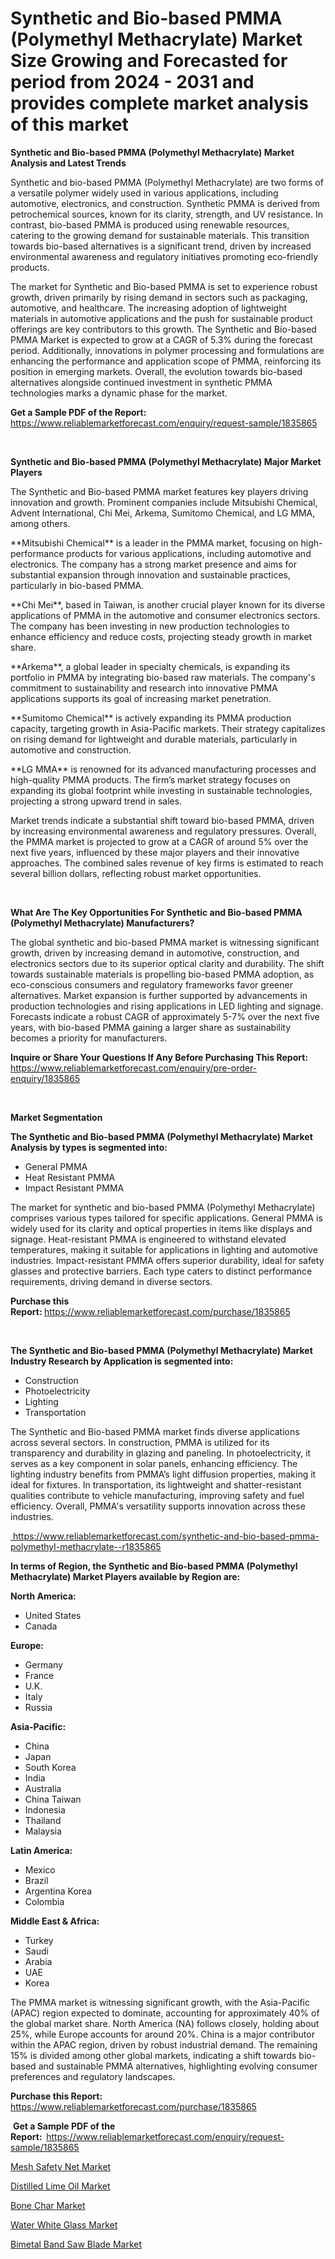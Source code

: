 <p><h1>Synthetic and Bio-based PMMA (Polymethyl Methacrylate) Market Size Growing and Forecasted for period from 2024 - 2031 and provides complete market analysis of this market</h1></p><p><strong>Synthetic and Bio-based PMMA (Polymethyl Methacrylate) Market Analysis and Latest Trends</strong></p>
<p><p>Synthetic and bio-based PMMA (Polymethyl Methacrylate) are two forms of a versatile polymer widely used in various applications, including automotive, electronics, and construction. Synthetic PMMA is derived from petrochemical sources, known for its clarity, strength, and UV resistance. In contrast, bio-based PMMA is produced using renewable resources, catering to the growing demand for sustainable materials. This transition towards bio-based alternatives is a significant trend, driven by increased environmental awareness and regulatory initiatives promoting eco-friendly products.</p><p>The market for Synthetic and Bio-based PMMA is set to experience robust growth, driven primarily by rising demand in sectors such as packaging, automotive, and healthcare. The increasing adoption of lightweight materials in automotive applications and the push for sustainable product offerings are key contributors to this growth. The Synthetic and Bio-based PMMA Market is expected to grow at a CAGR of 5.3% during the forecast period. Additionally, innovations in polymer processing and formulations are enhancing the performance and application scope of PMMA, reinforcing its position in emerging markets. Overall, the evolution towards bio-based alternatives alongside continued investment in synthetic PMMA technologies marks a dynamic phase for the market.</p></p>
<p><strong>Get a Sample PDF of the Report:&nbsp;</strong> <a href="https://www.reliablemarketforecast.com/enquiry/request-sample/1835865?utm_campaign=1600&utm_medium=2&utm_source=Github&utm_content=ia&utm_term=16102024&utm_id=synthetic-and-bio-based-pmma-polymethyl-methacrylate">https://www.reliablemarketforecast.com/enquiry/request-sample/1835865</a></p>
<p>&nbsp;</p>
<p><strong>Synthetic and Bio-based PMMA (Polymethyl Methacrylate) Major Market Players</strong></p>
<p><p>The Synthetic and Bio-based PMMA market features key players driving innovation and growth. Prominent companies include Mitsubishi Chemical, Advent International, Chi Mei, Arkema, Sumitomo Chemical, and LG MMA, among others.</p><p>**Mitsubishi Chemical** is a leader in the PMMA market, focusing on high-performance products for various applications, including automotive and electronics. The company has a strong market presence and aims for substantial expansion through innovation and sustainable practices, particularly in bio-based PMMA.</p><p>**Chi Mei**, based in Taiwan, is another crucial player known for its diverse applications of PMMA in the automotive and consumer electronics sectors. The company has been investing in new production technologies to enhance efficiency and reduce costs, projecting steady growth in market share.</p><p>**Arkema**, a global leader in specialty chemicals, is expanding its portfolio in PMMA by integrating bio-based raw materials. The company's commitment to sustainability and research into innovative PMMA applications supports its goal of increasing market penetration.</p><p>**Sumitomo Chemical** is actively expanding its PMMA production capacity, targeting growth in Asia-Pacific markets. Their strategy capitalizes on rising demand for lightweight and durable materials, particularly in automotive and construction.</p><p>**LG MMA** is renowned for its advanced manufacturing processes and high-quality PMMA products. The firm’s market strategy focuses on expanding its global footprint while investing in sustainable technologies, projecting a strong upward trend in sales.</p><p>Market trends indicate a substantial shift toward bio-based PMMA, driven by increasing environmental awareness and regulatory pressures. Overall, the PMMA market is projected to grow at a CAGR of around 5% over the next five years, influenced by these major players and their innovative approaches. The combined sales revenue of key firms is estimated to reach several billion dollars, reflecting robust market opportunities.</p></p>
<p>&nbsp;</p>
<p><strong>What Are The Key Opportunities For Synthetic and Bio-based PMMA (Polymethyl Methacrylate) Manufacturers?</strong></p>
<p><p>The global synthetic and bio-based PMMA market is witnessing significant growth, driven by increasing demand in automotive, construction, and electronics sectors due to its superior optical clarity and durability. The shift towards sustainable materials is propelling bio-based PMMA adoption, as eco-conscious consumers and regulatory frameworks favor greener alternatives. Market expansion is further supported by advancements in production technologies and rising applications in LED lighting and signage. Forecasts indicate a robust CAGR of approximately 5-7% over the next five years, with bio-based PMMA gaining a larger share as sustainability becomes a priority for manufacturers.</p></p>
<p><strong>Inquire or Share Your Questions If Any Before Purchasing This Report:</strong> <a href="https://www.reliablemarketforecast.com/enquiry/pre-order-enquiry/1835865?utm_campaign=1600&utm_medium=2&utm_source=Github&utm_content=ia&utm_term=16102024&utm_id=synthetic-and-bio-based-pmma-polymethyl-methacrylate">https://www.reliablemarketforecast.com/enquiry/pre-order-enquiry/1835865</a></p>
<p>&nbsp;</p>
<p><strong>Market Segmentation</strong></p>
<p><strong>The Synthetic and Bio-based PMMA (Polymethyl Methacrylate) Market Analysis by types is segmented into:</strong></p>
<p><ul><li>General PMMA</li><li>Heat Resistant PMMA</li><li>Impact Resistant PMMA</li></ul></p>
<p><p>The market for synthetic and bio-based PMMA (Polymethyl Methacrylate) comprises various types tailored for specific applications. General PMMA is widely used for its clarity and optical properties in items like displays and signage. Heat-resistant PMMA is engineered to withstand elevated temperatures, making it suitable for applications in lighting and automotive industries. Impact-resistant PMMA offers superior durability, ideal for safety glasses and protective barriers. Each type caters to distinct performance requirements, driving demand in diverse sectors.</p></p>
<p><strong>Purchase this Report:&nbsp;</strong><a href="https://www.reliablemarketforecast.com/purchase/1835865?utm_campaign=1600&utm_medium=2&utm_source=Github&utm_content=ia&utm_term=16102024&utm_id=synthetic-and-bio-based-pmma-polymethyl-methacrylate">https://www.reliablemarketforecast.com/purchase/1835865</a></p>
<p>&nbsp;</p>
<p><strong>The Synthetic and Bio-based PMMA (Polymethyl Methacrylate) Market Industry Research by Application is segmented into:</strong></p>
<p><ul><li>Construction</li><li>Photoelectricity</li><li>Lighting</li><li>Transportation</li></ul></p>
<p><p>The Synthetic and Bio-based PMMA market finds diverse applications across several sectors. In construction, PMMA is utilized for its transparency and durability in glazing and paneling. In photoelectricity, it serves as a key component in solar panels, enhancing efficiency. The lighting industry benefits from PMMA’s light diffusion properties, making it ideal for fixtures. In transportation, its lightweight and shatter-resistant qualities contribute to vehicle manufacturing, improving safety and fuel efficiency. Overall, PMMA's versatility supports innovation across these industries.</p></p>
<p><a href="https://www.reliablemarketforecast.com/synthetic-and-bio-based-pmma-polymethyl-methacrylate--r1835865?utm_campaign=1600&utm_medium=2&utm_source=Github&utm_content=ia&utm_term=16102024&utm_id=synthetic-and-bio-based-pmma-polymethyl-methacrylate">&nbsp;https://www.reliablemarketforecast.com/synthetic-and-bio-based-pmma-polymethyl-methacrylate--r1835865</a></p>
<p><strong>In terms of Region, the Synthetic and Bio-based PMMA (Polymethyl Methacrylate) Market Players available by Region are:</strong></p>
<p>
    <p> <strong> North America: </strong>
        <ul>
            <li>United States</li>
            <li>Canada</li>
        </ul>
        </p> 
    <p> <strong> Europe: </strong>
        <ul>
            <li>Germany</li>
            <li>France</li>
            <li>U.K.</li>
            <li>Italy</li>
            <li>Russia</li>
        </ul>
        </p> 
    <p> <strong> Asia-Pacific: </strong>
        <ul>
            <li>China</li>
            <li>Japan</li>
            <li>South Korea</li>
            <li>India</li>
            <li>Australia</li>
            <li>China Taiwan</li>
            <li>Indonesia</li>
            <li>Thailand</li>
            <li>Malaysia</li>
        </ul>
        </p> 
    <p> <strong> Latin America: </strong>
        <ul>
            <li>Mexico</li>
            <li>Brazil</li>
            <li>Argentina Korea</li>
            <li>Colombia</li>
        </ul>
        </p> 
    <p> <strong> Middle East & Africa: </strong>
        <ul>
            <li>Turkey</li>
            <li>Saudi</li>
            <li>Arabia</li>
            <li>UAE</li>
            <li>Korea</li>
        </ul>
    </p>
    </p>
<p><p>The PMMA market is witnessing significant growth, with the Asia-Pacific (APAC) region expected to dominate, accounting for approximately 40% of the global market share. North America (NA) follows closely, holding about 25%, while Europe accounts for around 20%. China is a major contributor within the APAC region, driven by robust industrial demand. The remaining 15% is divided among other global markets, indicating a shift towards bio-based and sustainable PMMA alternatives, highlighting evolving consumer preferences and regulatory landscapes.</p></p>
<p><strong>Purchase this Report: </strong><a href="https://www.reliablemarketforecast.com/purchase/1835865?utm_campaign=1600&utm_medium=2&utm_source=Github&utm_content=ia&utm_term=16102024&utm_id=synthetic-and-bio-based-pmma-polymethyl-methacrylate">https://www.reliablemarketforecast.com/purchase/1835865</a></p>
<p>&nbsp;<strong>Get a Sample PDF of the Report:&nbsp;&nbsp;</strong><a href="https://www.reliablemarketforecast.com/enquiry/request-sample/1835865?utm_campaign=1600&utm_medium=2&utm_source=Github&utm_content=ia&utm_term=16102024&utm_id=synthetic-and-bio-based-pmma-polymethyl-methacrylate">https://www.reliablemarketforecast.com/enquiry/request-sample/1835865</a></p>
<p><strong></strong></p>
<p><p><a href="https://www.linkedin.com/pulse/pioneering-growth-analyzing-global-mesh-safety-net-market-nxvrc?utm_campaign=1600&utm_medium=2&utm_source=Github&utm_content=ia&utm_term=16102024&utm_id=synthetic-and-bio-based-pmma-polymethyl-methacrylate">Mesh Safety Net Market</a></p><p><a href="https://www.linkedin.com/pulse/distilled-lime-oil-industry-sector-market-dynamics-future-ix38c?utm_campaign=1600&utm_medium=2&utm_source=Github&utm_content=ia&utm_term=16102024&utm_id=synthetic-and-bio-based-pmma-polymethyl-methacrylate">Distilled Lime Oil Market</a></p><p><a href="https://www.linkedin.com/pulse/pulse-bone-char-rhythms-change-market-resonance-2024-2031-m5llc?utm_campaign=1600&utm_medium=2&utm_source=Github&utm_content=ia&utm_term=16102024&utm_id=synthetic-and-bio-based-pmma-polymethyl-methacrylate">Bone Char Market</a></p><p><a href="https://www.linkedin.com/pulse/water-white-glass-market-segmentation-geographical-regions-fiefc?utm_campaign=1600&utm_medium=2&utm_source=Github&utm_content=ia&utm_term=16102024&utm_id=synthetic-and-bio-based-pmma-polymethyl-methacrylate">Water White Glass Market</a></p><p><a href="https://www.linkedin.com/pulse/bimetal-band-saw-blade-market-velocity-131-cagr-trajectory-6wuoc?utm_campaign=1600&utm_medium=2&utm_source=Github&utm_content=ia&utm_term=16102024&utm_id=synthetic-and-bio-based-pmma-polymethyl-methacrylate">Bimetal Band Saw Blade Market</a></p></p>
